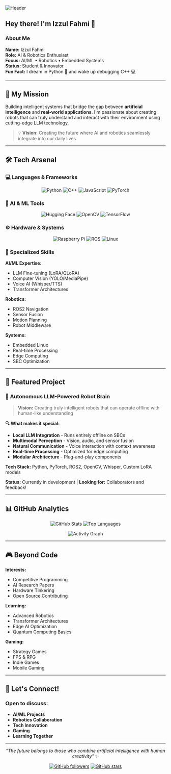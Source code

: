 ![Header](https://capsule-render.vercel.app/api?type=waving&color=timeGrad&customColorList=6,11,20&height=250&section=header&text=Welcome%20to%20my%20Digital%20Workshop&fontSize=42&fontColor=ffffff&animation=twinkling&fontAlignY=45)

## Hey there! I'm Izzul Fahmi 👋

### About Me

**Name:** Izzul Fahmi  
**Role:** AI & Robotics Enthusiast  
**Focus:** AI/ML • Robotics • Embedded Systems  
**Status:** Student & Innovator  
**Fun Fact:** I dream in Python 🐍 and wake up debugging C++ 💻

---

## 🚀 My Mission

Building intelligent systems that bridge the gap between **artificial intelligence** and **real-world applications**. I'm passionate about creating robots that can truly understand and interact with their environment using cutting-edge LLM technology.

> 💡 **Vision:** Creating the future where AI and robotics seamlessly integrate into our daily lives

---

## 🛠️ Tech Arsenal

### 💻 Languages & Frameworks
<div align="center">

![Python](https://img.shields.io/badge/Python-3776AB?style=for-the-badge&logo=python&logoColor=white)
![C++](https://img.shields.io/badge/C++-00599C?style=for-the-badge&logo=cplusplus&logoColor=white)
![JavaScript](https://img.shields.io/badge/JavaScript-F7DF1E?style=for-the-badge&logo=javascript&logoColor=black)
![PyTorch](https://img.shields.io/badge/PyTorch-EE4C2C?style=for-the-badge&logo=pytorch&logoColor=white)

</div>

### 🤖 AI & ML Tools
<div align="center">

![Hugging Face](https://img.shields.io/badge/🤗%20Hugging%20Face-FFD21E?style=for-the-badge)
![OpenCV](https://img.shields.io/badge/OpenCV-27338e?style=for-the-badge&logo=OpenCV&logoColor=white)
![TensorFlow](https://img.shields.io/badge/TensorFlow-FF6F00?style=for-the-badge&logo=tensorflow&logoColor=white)

</div>

### ⚙️ Hardware & Systems
<div align="center">

![Raspberry Pi](https://img.shields.io/badge/Raspberry%20Pi-A22846?style=for-the-badge&logo=raspberry-pi&logoColor=white)
![ROS](https://img.shields.io/badge/ROS2-22314E?style=for-the-badge&logo=ros&logoColor=white)
![Linux](https://img.shields.io/badge/Linux-FCC624?style=for-the-badge&logo=linux&logoColor=black)

</div>

### 🎯 Specialized Skills

**AI/ML Expertise:**
- LLM Fine-tuning (LoRA/QLoRA)
- Computer Vision (YOLO/MediaPipe) 
- Voice AI (Whisper/TTS)
- Transformer Architectures

**Robotics:**
- ROS2 Navigation
- Sensor Fusion
- Motion Planning
- Robot Middleware

**Systems:**
- Embedded Linux
- Real-time Processing
- Edge Computing
- SBC Optimization

---

## 🌟 Featured Project

### 🤖 **Autonomous LLM-Powered Robot Brain**

> **Vision:** Creating truly intelligent robots that can operate offline with human-like understanding

**🔍 What makes it special:**
- **Local LLM Integration** - Runs entirely offline on SBCs
- **Multimodal Perception** - Vision, audio, and sensor fusion  
- **Natural Communication** - Voice interaction with context awareness
- **Real-time Processing** - Optimized for edge computing
- **Modular Architecture** - Plug-and-play components

**Tech Stack:** Python, PyTorch, ROS2, OpenCV, Whisper, Custom LoRA models

**Status:** Currently in development | **Looking for:** Collaborators and feedback!

---

## 📊 GitHub Analytics

<div align="center">

<picture>
  <source media="(max-width: 600px)" srcset="https://github-readme-stats.vercel.app/api?username=IzzulGod&show_icons=true&theme=tokyonight&include_all_commits=true&count_private=true&hide_border=true&border_radius=10">
  <img src="https://github-readme-stats.vercel.app/api?username=IzzulGod&show_icons=true&theme=tokyonight&include_all_commits=true&count_private=true&hide_border=true&border_radius=10" alt="GitHub Stats">
</picture>

<picture>
  <source media="(max-width: 600px)" srcset="https://github-readme-stats.vercel.app/api/top-langs/?username=IzzulGod&layout=compact&langs_count=6&theme=tokyonight&hide_border=true&border_radius=10&hide=html,css,scss">
  <img src="https://github-readme-stats.vercel.app/api/top-langs/?username=IzzulGod&layout=compact&langs_count=8&theme=tokyonight&hide_border=true&border_radius=10&hide=html,css,scss" alt="Top Languages">
</picture>

</div>

<div align="center">

![Activity Graph](https://github-readme-activity-graph.vercel.app/graph?username=IzzulGod&theme=tokyo-night&hide_border=true&radius=10)

</div>

---

## 🎮 Beyond Code

**Interests:** 
- Competitive Programming 
- AI Research Papers 
- Hardware Tinkering 
- Open Source Contributing

**Learning:** 
- Advanced Robotics 
- Transformer Architectures 
- Edge AI Optimization 
- Quantum Computing Basics  

**Gaming:** 
- Strategy Games 
- FPS & RPG 
- Indie Games 
- Mobile Gaming

---

## 💬 Let's Connect!

### Open to discuss:
- **AI/ML Projects** 
- **Robotics Collaboration** 
- **Tech Innovation** 
- **Gaming** 
- **Learning Together**

---

<div align="center">

*"The future belongs to those who combine artificial intelligence with human creativity"* ✨

[![GitHub followers](https://img.shields.io/github/followers/IzzulGod?style=social)](https://github.com/IzzulGod)
[![GitHub stars](https://img.shields.io/github/stars/IzzulGod?style=social)](https://github.com/IzzulGod)

</div>

